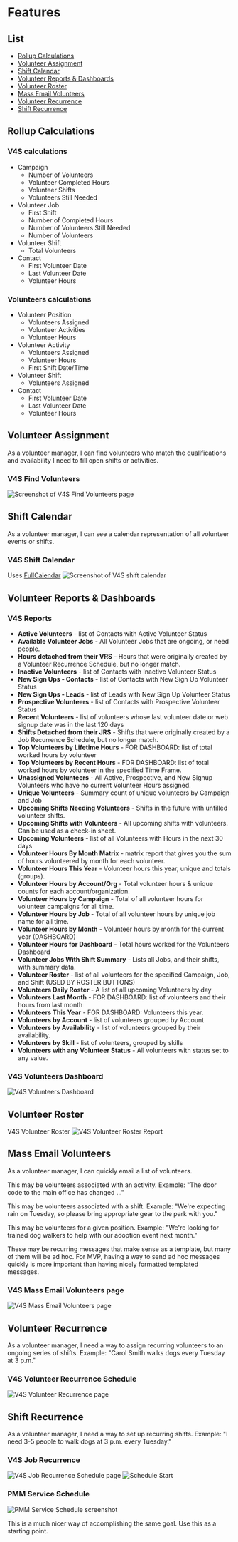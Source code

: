 # Features

## List

* [Rollup Calculations](#rollup-calculations)
* [Volunteer Assignment](#volunteer-assignment)
* [Shift Calendar](#shift-calendar)
* [Volunteer Reports & Dashboards](#volunteer-report-dashboards)
* [Volunteer Roster](#volunteer-roster)
* [Mass Email Volunteers](#mass-email-volunteers)
* [Volunteer Recurrence](#volunteer-recurrence)
* [Shift Recurrence](#shift-recurrence)

## Rollup Calculations

### V4S calculations

* Campaign
	* Number of Volunteers
	* Volunteer Completed Hours
	* Volunteer Shifts
	* Volunteers Still Needed
* Volunteer Job
	* First Shift
	* Number of Completed Hours
	* Number of Volunteers Still Needed
	* Number of Volunteers
* Volunteer Shift
	* Total Volunteers
* Contact
	* First Volunteer Date
	* Last Volunteer Date
	* Volunteer Hours

### Volunteers calculations

* Volunteer Position
	* Volunteers Assigned 
	* Volunteer Activities
	* Volunteer Hours
* Volunteer Activity
	* Volunteers Assigned
	* Volunteer Hours
	* First Shift Date/Time
* Volunteer Shift
	* Volunteers Assigned
* Contact
	* First Volunteer Date
	* Last Volunteer Date
	* Volunteer Hours

## Volunteer Assignment

As a volunteer manager, I can find volunteers who match the qualifications and availability I need to fill open shifts or activities.

### V4S Find Volunteers 
![Screenshot of V4S Find Volunteers page](images/v4s_find_volunteers.png)

## Shift Calendar

As a volunteer manager, I can see a calendar representation of all volunteer events or shifts.

### V4S Shift Calendar 
Uses [FullCalendar](https://fullcalendar.io/)
![Screenshot of V4S shift calendar](images/v4s_shift_calendar.png)

## Volunteer Reports & Dashboards

### V4S Reports

* **Active Volunteers** - list of Contacts with Active Volunteer Status
* **Available Volunteer Jobs** - All Volunteer Jobs that are ongoing, or need people.
* **Hours detached from their VRS** - Hours that were originally created by a Volunteer Recurrence Schedule, but no longer match.
* **Inactive Volunteers** - list of Contacts with Inactive Volunteer Status
* **New Sign Ups - Contacts** - list of Contacts with New Sign Up Volunteer Status
* **New Sign Ups - Leads** - list of Leads with New Sign Up Volunteer Status
* **Prospective Volunteers** - list of Contacts with Prospective Volunteer Status
* **Recent Volunteers** - list of volunteers whose last volunteer date or web signup date was in the last 120 days
* **Shifts Detached from their JRS** - Shifts that were originally created by a Job Recurrence Schedule, but no longer match.
* **Top Volunteers by Lifetime Hours** - FOR DASHBOARD: list of total worked hours by volunteer
* **Top Volunteers by Recent Hours** - FOR DASHBOARD: list of total worked hours by volunteer in the specified Time Frame.
* **Unassigned Volunteers** - All Active, Prospective, and New Signup Volunteers who have no current Volunteer Hours assigned.
* **Unique Volunteers** - Summary count of unique volunteers by Campaign and Job
* **Upcoming Shifts Needing Volunteers** - Shifts in the future with unfilled volunteer shifts.
* **Upcoming Shifts with Volunteers** - All upcoming shifts with volunteers. Can be used as a check-in sheet.
* **Upcoming Volunteers** - list of all Volunteers with Hours in the next 30 days
* **Volunteer Hours By Month Matrix** - matrix report that gives you the sum of hours volunteered by month for each volunteer.
* **Volunteer Hours This Year** - Volunteer hours this year, unique and totals (groups).
* **Volunteer Hours by Account/Org** - Total volunteer hours & unique counts for each account/organization.
* **Volunteer Hours by Campaign** - Total of all volunteer hours for volunteer campaigns for all time.
* **Volunteer Hours by Job** - Total of all volunteer hours by unique job name for all time.
* **Volunteer Hours by Month** - Volunteer hours by month for the current year (DASHBOARD)
* **Volunteer Hours for Dashboard** - Total hours worked for the Volunteers Dashboard
* **Volunteer Jobs With Shift Summary** - Lists all Jobs, and their shifts, with summary data.
* **Volunteer Roster** - list of all volunteers for the specified Campaign, Job, and Shift (USED BY ROSTER BUTTONS)
* **Volunteers Daily Roster** - A list of all upcoming Volunteers by day
* **Volunteers Last Month** - FOR DASHBOARD: list of volunteers and their hours from last month
* **Volunteers This Year** - FOR DASHBOARD: Volunteers this year.
* **Volunteers by Account** - list of volunteers grouped by Account
* **Volunteers by Availability** - list of volunteers grouped by their availability.
* **Volunteers by Skill** - list of volunteers, grouped by skills
* **Volunteers with any Volunteer Status** - All volunteers with status set to any value.     

### V4S Volunteers Dashboard
![V4S Volunteers Dashboard](images/v4s_dashboard.png)

## Volunteer Roster
V4S Volunteer Roster
![V4S Volunteer Roster Report](images/v4s_roster_report.png)

## Mass Email Volunteers
As a volunteer manager, I can quickly email a list of volunteers. 

This may be volunteers associated with an activity. Example: "The door code to the main office has changed ..."

This may be volunteers associated with a shift. Example: "We're expecting rain on Tuesday, so please bring appropriate gear to the park with you."

This may be volunteers for a given position. Example: "We're looking for trained dog walkers to help with our adoption event next month."

These may be recurring messages that make sense as a template, but many of them will be ad hoc. For MVP, having a way to send ad hoc messages quickly is more important than having nicely formatted templated messages.

### V4S Mass Email Volunteers page
![V4S Mass Email Volunteers page](images/v4s_mass_email_volunteers.png)

## Volunteer Recurrence
As a volunteer manager, I need a way to assign recurring volunteers to an ongoing series of shifts. Example: "Carol Smith walks dogs every Tuesday at 3 p.m."

### V4S Volunteer Recurrence Schedule 
![V4S Volunteer Recurrence page](images/v4s_volunteer_recurrence.png)

## Shift Recurrence
As a volunteer manager, I need a way to set up recurring shifts. Example: "I need 3-5 people to walk dogs at 3 p.m. every Tuesday."

### V4S Job Recurrence
![V4S Job Recurrence Schedule page](images/v4s_job_recurrence_schedule.png)
![Schedule Start](images/schedule_start.png)

### PMM Service Schedule
![PMM Service Schedule screenshot](images/pmm_service_schedule.png)

This is a much nicer way of accomplishing the same goal. Use this as a starting point.
